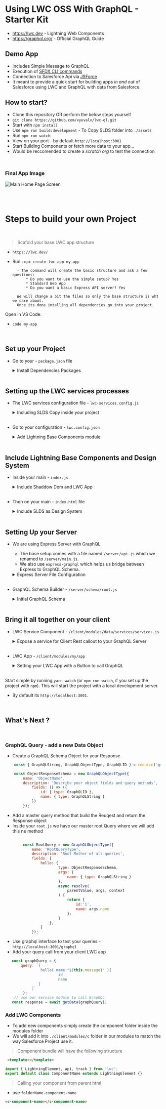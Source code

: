 # Using LWC OSS With GraphQL - Starter Kit

- https://lwc.dev - Lightning Web Components 
- https://graphql.org/ - Official GraphQL Guide

## Demo App 
- Includes Simple Message to GraphQL
- Execution of [SFDX CLI commands](https://developer.salesforce.com/tools/sfdxcli)
- Connection to Salesforce Api via [JSForce](https://jsforce.github.io/)
- It meant to provide a quick start for building apps *in and out* of Salesforce using LWC and GraphQL with data from Salesforce. 

## How to start?

- Clone this repository OR perform the below steps yourself
- `git clone https://github.com/vyuvalv/lwc-ql.git`
- Start with `npm install`
- Use `npm run build:development` - To Copy SLDS folder into `./assets`
- Run `npm run watch`
- View on your port - by default `http://localhost:3001`
- Start Building Components or fetch more data to your app...
- Would be reccomended to create a *scratch org* to test the connection

</br>


### Final App Image


![Main Home Page Screen](https://github.com/vyuvalv/lwc-ql/blob/salesforce-connection/docs/screens/lwc-ql-intro.png)

</br>
</br>

# Steps to build your own Project
</br>

> Scafold your base LWC app structure

- `https://lwc.dev/`
- Run : `npx create-lwc-app my-app`

        - The command will create the basic structure and ask a few questions:
            * Do you want to use the simple setup? Yes
            * Standard Web App
            * Do you want a basic Express API server? Yes

        We will change a bit the files so only the base structure is wht we care about.
        Once its done intalling all dependencies go into your project.
    
Open in VS Code:
*   `code my-app`
</br> 

## Set up your Project

- Go to your - `package.json` file

    <details>
        <summary>  Install Dependencies Packages  </summary>
        </br>

    ## Install npm packages from your project

    * Breakdown of the dependencies below
    * `npm i ` - npm install :
        * `@salesforce-ux/design-system` - Salesforce lightning design system
        * `lightning-base-components` - the ui open source base components 
        * `@lwc/synthetic-shadow` - add the shaddow dom
        * `express-graphql graphql` - GraphQL with Express Server
        * `jsforce` - Connection to Salesforce
        * `axios` - Making Rest Calls easier
        * `dotenv`- Storing parameters used for the connection to Salesforce Connected App option

       ```json

        "dependencies": {
                "@lwc/synthetic-shadow": "^1.17.6",
                "@salesforce-ux/design-system": "^2.14.3",
                "lightning-base-components": "^1.11.5-alpha",
                "compression": "^1.7.4",
                "helmet": "^3.21.2",
                "express": "^4.17.1",
                "express-graphql": "^0.12.0",
                "graphql": "^15.5.1",
                "jsforce": "^1.10.1", 
                "axios": "^0.21.1",
                "dotenv": "^8.2.0"
            },
        ```
    </details>
    </br>

## Setting up the LWC services processes
- The LWC services configuration file - `lwc-services.config.js` 
    <details>
    <summary> Including SLDS Copy inside your project </summary>
    </br>

    1. We will use `lwc-services` to do the Following (It's like webpack configuration...):
        1. Transfer the SLDS assets folder into our Resources folder
        2. Build our `dist` public minified folder
    2. We can run it with our `package.json` npm scripts :
        *  `npm run build:development`
        *  `npm run build`

        ```js
            // Find the full example of all available configuration options at
            // https://github.com/muenzpraeger/create-lwc-app/blob/main/packages/lwc-services/example/lwc-services.config.js


            const buildFolder = './dist';
            const srcFolder = 'src/client';

            module.exports = {
                buildDir: `${buildFolder}`,
                sourceDir: `./${srcFolder}`,
                resources: [
                    { from: `${srcFolder}/resources/`, to: `${buildFolder}/resources/` },
                    {
                        from: 'node_modules/@salesforce-ux/design-system/assets',
                        to: `${srcFolder}/assets`
                    },
                    { from: `${srcFolder}/assets/`, to: `${buildFolder}/assets/` },
                ],
                devServer: {
                    proxy: { '/': 'http://localhost:5000' }
                }
            };
        ```
    
   
    </details>
    </br>
- Go to your configuration - `lwc.config.json` 
    <details>
    <summary> Add Lightning Base Components module </summary>
    </br>

    * `lwc.config.json` - will add the lightning base component location to the bundle
    * Powerful reusable base components to get started with UI build. 

        ```json
            {
                "modules": [{
                        "dir": "src/client/modules"
                    },
                    {
                        "npm": "lightning-base-components"
                    }
                ]
            }
        ```

    </details>
    </br>

## Include Lightning Base Components and Design System
- Inside your main - `index.js` 
    <details>
    <summary> Include Shaddow Dom and LWC App </summary>
    </br>

    * import the `synthetic-shadow` resource

    ```js
        import '@lwc/synthetic-shadow';
        import { createElement } from 'lwc';
        import MyApp from 'my/app';

        const app = createElement('my-app', { is: MyApp });
        // eslint-disable-next-line @lwc/lwc/no-document-query
        document.querySelector('#main').appendChild(app);
    ```
    </details>
    </br>
- Then on your main - `index.html` file    
    <details>
    <summary> Include SLDS as Design System</summary>
    </br>

    - Add the link to the css resources from main html file.
    - Change the path to your css assets resources folder:

    ```html
        <!DOCTYPE html>
        <html lang="en">
        <head>
            <title>LWC With GraphQL App - By Yuval Vardi </title>
            <!-- meta -->
            <meta charset="utf-8" />
            <!-- Include SLDS as Styling Resource -->
            <link rel="stylesheet" type="text/css" href="./assets/styles/salesforce-lightning-design-system.min.css" />
            <!-- viewport -->
            <meta name="viewport" content="width=device-width, initial-scale=1, maximum-scale=1" />
            <link rel="shortcut icon" href="./resources/favicon.ico" />
        </head>

        <body>
            <!-- Our Lightning Web Component Container App -->
            <div id="main"></div>
        </body>

        </html>
    ```
 
    </details>
    </br>

## Setting Up your Server

- We are using Express Server with GraphQL
    * The base setup comes with a file named  `/server/api.js` which we renamed to `/server/main.js`.
    * We also use `express-graphql` which helps us bridge between Express to GraphQL Schema.

    <details>
    <summary> Express Server File Configuration </summary>
    </br>

    * Now its where we starting to include GraphQL as our "integration framework"    
    * We will expose an endpoint that can receive the GraphQL Queries

    ```js
            const express = require('express');
            const compression = require('compression');
            const helmet = require('helmet');
            const path = require('path');
            const { graphqlHTTP } = require('express-graphql');

            const rootSchema = require('./schema/root');

            const app = express();
            app.use(helmet(), compression(), express.json());


            const HOST = process.env.HOST || 'localhost';
            const PORT = process.env.PORT || 5000;
            const SERVER_URL = `http://${HOST}:${PORT}`;

            // Toggle between DEV or PROD folder
            // const DIST_DIR = './dist';
            const DIST_DIR = './src/client';

            // GraphQL Endpoint for all callouts
            app.use('/graphql', async(req, res) => {
                graphqlHTTP({
                    schema: rootSchema,
                    graphiql: true,
                    context: req
                })(req, res);
            });

            // Use a static index folder as the only page rendered
            app.use(express.static(DIST_DIR));

            app.use('*', (req, res) => {
                res.sendFile(path.resolve(DIST_DIR, 'index.html'));
            });

            app.listen(PORT, () => console.log(`✅  API Server started: ${SERVER_URL}`));

    ```
    </details>
    </br>

- GraphQL Schema Builder - `/server/schema/root.js`
    <details>
        <summary> Initial GraphQL Schema </summary>
        </br>

    ```js
            const { GraphQLString, GraphQLObjectType, GraphQLSchema, GraphQLList } = require('graphql');

                // INCLUDE FOR SALESFORCE CONNECTION
                // const jsforce = require('jsforce');
                // require('dotenv').config();
                // const { LOGIN_URL, CLIENT_KEY, CLIENT_SECRET, REDIRECT_URL } = process.env;

                // INCLUDE FOR REST CLIENT CALLS
                // const axios = require('axios').default;
                // const SERVER_URL = 'http://localhost:3001';

                const RootQuery = new GraphQLObjectType({
                    name: 'RootQueryType',
                    description: 'Root Mother of all queries',
                    fields: {
                        // calls query methods
                        hello: {
                            type: GraphQLString,
                            args: {
                                message: { type: GraphQLString }
                            },
                            async resolve(
                                parentValue, args, context
                            ) {
                                return args.message;
                            }
                        },
                    }
                });

                module.exports = new GraphQLSchema({
                    query: RootQuery
                });
    ```
    </details>
    </br> 

## Bring it all together on your client
- LWC Service Component - `/client/modules/data/services/services.js`
    <details>
        <summary> Expose a service for Client Rest callout to your GraphQL Server  </summary>
        </br>
    1. Exposing a services method that can be imported from any component using:
    
    * `import { getData } from '../../data/services/services';`

    2. Service to perform HTTP Post call request

        ```js
                    const graphEndpoint = '/graphql';

                    export async function getData(query) {
                        console.log('query ' + query.query);
                        try {
                            const response = await fetch(graphEndpoint, {
                                method: 'POST',
                                headers: {
                                    'Content-Type': 'application/json',
                                    Accept: 'application/json'
                                },
                                body: JSON.stringify(query)
                            });
                            return response.json();
                        } catch (e) {
                            return e;
                        }
                    }
        ```
    </details>
    </br>

- LWC App - `/client/modules/my/app`
    <details>
    <summary> Setting your LWC App with a Button to call GraphQL  </summary>
    </br>

    * app.js

    ```js
        import { LightningElement, api } from 'lwc';
        import { getData } from '../../data/services/services';

        export default class App extends LightningElement {

            message = 'Whoo hooo!!';
            response = '';

            // button click
            handleClick() {
                // build basic graphQL query
                const baseQuery = {
                    query: `{
                        hello(message:"${this.message}")
                    }`
                };
                this.fetchData(baseQuery);
            }

            // input value on change
            handleInputChange(event) {
                this.message = event.target.value;
            }


            // get Data
            async fetchData(query) {
                try {
                    const response = await getData(query);
                    if (response.data) {
                        console.log('SUCCESS ' + JSON.stringify(response));
                        this.response = JSON.stringify(response);
                    }
                } catch (err) {
                    console.error(err);
                }
            }
        }

    ```
    * app.html

    ```html
        <template>

            <div class="slds-grid slds-wrap slds-grid_vertical slds-grid_vertical-align-center">
                <div class="slds-grid slds-wrap">
                    <!-- Message Input -->
                    <lightning-input name="messageInput" label="message" field-level-help="Whatever you send you will get back via GraphQL" 
                                     value={message} 
                                     onchange={handleInputChange}> </lightning-input>
                    <!-- Submit Button -->                
                    <lightning-button label="Call GraphQL" variant="brand" onclick={handleClick}></lightning-button>
                </div>
                <!-- Response -->     
                <lightning-textarea value={response} class="slds-size_1-of-1" disabled></lightning-textarea>
            </div>

        </template>

    ```

    </details>
    </br>

Start simple by running `yarn watch` (or `npm run watch`, if you set up the project with `npm`). 
This will start the project with a local development server.

* By default its `http://localhost:3001`.

</br>

## What's Next ?
</br>


### GraphQL Query - add a new Data Object

- Create a GraphQL Schema Object for your Response


```js
    const { GraphQLString, GraphQLObjectType, GraphQLID } = require('graphql');

    const ObjectResponseSchema = new GraphQLObjectType({
        name: 'ObjectName',
        description: 'Describe your object fields and query methods',
            fields: () => ({
                id: { type: GraphQLID },
                name: { type: GraphQLString }
            })
        });

```

- Add a master query method that build the Reuqest and return the Response object
- Inside your `root.js` we have our master root Query where we will add this ne method


```js
        
        const RootQuery = new GraphQLObjectType({
            name: 'RootQueryType',
            description: 'Root Mother of all queries',
            fields: {
                hello: {
                        type: ObjectResponseSchema,
                        args: {
                            name: { type: GraphQLString }
                        },
                        async resolve(
                            parentValue, args, context
                        ) {
                            return { 
                                id:'1',
                                name: args.name
                            };
                        }
                    },
                }
            });
```

* Use graphql interface to test your queries - `http://localhost:3001/graphql`
* Add your query call from your client LWC app

```js
   const graphQuery = { 
       query: `{ 
                hello( name:"${this.message}" ){ 
                        id 
                        name 
               } 
            }` 
        };
    // use our service module to call GraphQL
   const response = await getData(graphQuery);
```

### Add LWC Components

* To add new components simply create the component folder inside the modules folder
* We will add it into `./client/modules/c` folder in our modules to match the way Salesforce Project use it. 


> Component bundle will have the following structure

```html
 <template></template>
```

```js
import { LightningElement, api, track } from 'lwc';
export default class ComponentName extends LightningElement {}
```
> Calling your component from parent html

- use `folderName-component-name` 
```html
<c-component-name></c-component-name>
```

